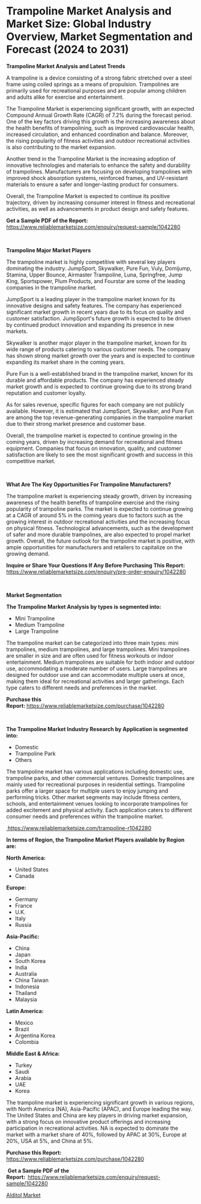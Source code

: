 <p><h1>Trampoline Market Analysis and Market Size: Global Industry Overview, Market Segmentation and Forecast (2024 to 2031)</h1></p><p><strong>Trampoline Market Analysis and Latest Trends</strong></p>
<p><p>A trampoline is a device consisting of a strong fabric stretched over a steel frame using coiled springs as a means of propulsion. Trampolines are primarily used for recreational purposes and are popular among children and adults alike for exercise and entertainment.</p><p>The Trampoline Market is experiencing significant growth, with an expected Compound Annual Growth Rate (CAGR) of 7.2% during the forecast period. One of the key factors driving this growth is the increasing awareness about the health benefits of trampolining, such as improved cardiovascular health, increased circulation, and enhanced coordination and balance. Moreover, the rising popularity of fitness activities and outdoor recreational activities is also contributing to the market expansion.</p><p>Another trend in the Trampoline Market is the increasing adoption of innovative technologies and materials to enhance the safety and durability of trampolines. Manufacturers are focusing on developing trampolines with improved shock absorption systems, reinforced frames, and UV-resistant materials to ensure a safer and longer-lasting product for consumers.</p><p>Overall, the Trampoline Market is expected to continue its positive trajectory, driven by increasing consumer interest in fitness and recreational activities, as well as advancements in product design and safety features.</p></p>
<p><strong>Get a Sample PDF of the Report:&nbsp;</strong> <a href="https://www.reliablemarketsize.com/enquiry/request-sample/1042280">https://www.reliablemarketsize.com/enquiry/request-sample/1042280</a></p>
<p>&nbsp;</p>
<p><strong>Trampoline Major Market Players</strong></p>
<p><p>The trampoline market is highly competitive with several key players dominating the industry. JumpSport, Skywalker, Pure Fun, Vuly, Domijump, Stamina, Upper Bounce, Airmaster Trampoline, Luna, Springfree, Jump King, Sportspower, Plum Products, and Fourstar are some of the leading companies in the trampoline market.</p><p>JumpSport is a leading player in the trampoline market known for its innovative designs and safety features. The company has experienced significant market growth in recent years due to its focus on quality and customer satisfaction. JumpSport's future growth is expected to be driven by continued product innovation and expanding its presence in new markets.</p><p>Skywalker is another major player in the trampoline market, known for its wide range of products catering to various customer needs. The company has shown strong market growth over the years and is expected to continue expanding its market share in the coming years.</p><p>Pure Fun is a well-established brand in the trampoline market, known for its durable and affordable products. The company has experienced steady market growth and is expected to continue growing due to its strong brand reputation and customer loyalty.</p><p>As for sales revenue, specific figures for each company are not publicly available. However, it is estimated that JumpSport, Skywalker, and Pure Fun are among the top revenue-generating companies in the trampoline market due to their strong market presence and customer base.</p><p>Overall, the trampoline market is expected to continue growing in the coming years, driven by increasing demand for recreational and fitness equipment. Companies that focus on innovation, quality, and customer satisfaction are likely to see the most significant growth and success in this competitive market.</p></p>
<p>&nbsp;</p>
<p><strong>What Are The Key Opportunities For Trampoline Manufacturers?</strong></p>
<p><p>The trampoline market is experiencing steady growth, driven by increasing awareness of the health benefits of trampoline exercise and the rising popularity of trampoline parks. The market is expected to continue growing at a CAGR of around 5% in the coming years due to factors such as the growing interest in outdoor recreational activities and the increasing focus on physical fitness. Technological advancements, such as the development of safer and more durable trampolines, are also expected to propel market growth. Overall, the future outlook for the trampoline market is positive, with ample opportunities for manufacturers and retailers to capitalize on the growing demand.</p></p>
<p><strong>Inquire or Share Your Questions If Any Before Purchasing This Report:</strong> <a href="https://www.reliablemarketsize.com/enquiry/pre-order-enquiry/1042280">https://www.reliablemarketsize.com/enquiry/pre-order-enquiry/1042280</a></p>
<p>&nbsp;</p>
<p><strong>Market Segmentation</strong></p>
<p><strong>The Trampoline Market Analysis by types is segmented into:</strong></p>
<p><ul><li>Mini Trampoline</li><li>Medium Trampoline</li><li>Large Trampoline</li></ul></p>
<p><p>The trampoline market can be categorized into three main types: mini trampolines, medium trampolines, and large trampolines. Mini trampolines are smaller in size and are often used for fitness workouts or indoor entertainment. Medium trampolines are suitable for both indoor and outdoor use, accommodating a moderate number of users. Large trampolines are designed for outdoor use and can accommodate multiple users at once, making them ideal for recreational activities and larger gatherings. Each type caters to different needs and preferences in the market.</p></p>
<p><strong>Purchase this Report:&nbsp;</strong><a href="https://www.reliablemarketsize.com/purchase/1042280">https://www.reliablemarketsize.com/purchase/1042280</a></p>
<p>&nbsp;</p>
<p><strong>The Trampoline Market Industry Research by Application is segmented into:</strong></p>
<p><ul><li>Domestic</li><li>Trampoline Park</li><li>Others</li></ul></p>
<p><p>The trampoline market has various applications including domestic use, trampoline parks, and other commercial ventures. Domestic trampolines are mainly used for recreational purposes in residential settings. Trampoline parks offer a larger space for multiple users to enjoy jumping and performing tricks. Other market segments may include fitness centers, schools, and entertainment venues looking to incorporate trampolines for added excitement and physical activity. Each application caters to different consumer needs and preferences within the trampoline market.</p></p>
<p><a href="https://www.reliablemarketsize.com/trampoline-r1042280">&nbsp;https://www.reliablemarketsize.com/trampoline-r1042280</a></p>
<p><strong>In terms of Region, the Trampoline Market Players available by Region are:</strong></p>
<p>
    <p> <strong> North America: </strong>
        <ul>
            <li>United States</li>
            <li>Canada</li>
        </ul>
        </p> 
    <p> <strong> Europe: </strong>
        <ul>
            <li>Germany</li>
            <li>France</li>
            <li>U.K.</li>
            <li>Italy</li>
            <li>Russia</li>
        </ul>
        </p> 
    <p> <strong> Asia-Pacific: </strong>
        <ul>
            <li>China</li>
            <li>Japan</li>
            <li>South Korea</li>
            <li>India</li>
            <li>Australia</li>
            <li>China Taiwan</li>
            <li>Indonesia</li>
            <li>Thailand</li>
            <li>Malaysia</li>
        </ul>
        </p> 
    <p> <strong> Latin America: </strong>
        <ul>
            <li>Mexico</li>
            <li>Brazil</li>
            <li>Argentina Korea</li>
            <li>Colombia</li>
        </ul>
        </p> 
    <p> <strong> Middle East & Africa: </strong>
        <ul>
            <li>Turkey</li>
            <li>Saudi</li>
            <li>Arabia</li>
            <li>UAE</li>
            <li>Korea</li>
        </ul>
    </p>
    </p>
<p><p>The trampoline market is experiencing significant growth in various regions, with North America (NA), Asia-Pacific (APAC), and Europe leading the way. The United States and China are key players in driving market expansion, with a strong focus on innovative product offerings and increasing participation in recreational activities. NA is expected to dominate the market with a market share of 40%, followed by APAC at 30%, Europe at 20%, USA at 5%, and China at 5%.</p></p>
<p><strong>Purchase this Report: </strong><a href="https://www.reliablemarketsize.com/purchase/1042280">https://www.reliablemarketsize.com/purchase/1042280</a></p>
<p>&nbsp;<strong>Get a Sample PDF of the Report:&nbsp;&nbsp;</strong><a href="https://www.reliablemarketsize.com/enquiry/request-sample/1042280">https://www.reliablemarketsize.com/enquiry/request-sample/1042280</a></p>
<p><strong></strong></p>
<p><p><a href="https://medium.com/@fosterfahey1016/deep-dive-into-the-alditol-market-itstrends-market-segmentation-and-competitive-analysis-9786132dd963">Alditol Market</a></p></p>